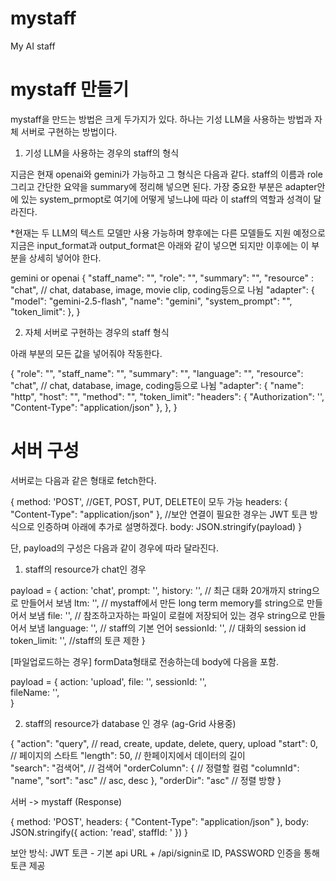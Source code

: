 # mystaff
My AI staff


# mystaff 만들기

mystaff을 만드는 방법은 크게 두가지가 있다. 하나는 기성 LLM을 사용하는 방법과 자체 서버로 구현하는 방법이다.

1. 기성 LLM을 사용하는 경우의 staff의 형식

지금은 현재 openai와 gemini가 가능하고 그 형식은 다음과 같다.
staff의 이름과 role 그리고 간단한 요약을 summary에 정리해 넣으면 된다. 가장 중요한 부분은 adapter안에 있는 system_prmopt로 여기에 어떻게 넣느냐에 따라 이 staff의 역할과 성격이 달라진다.

*현재는 두 LLM의 텍스트 모델만 사용 가능하며 향후에는 다른 모델들도 지원 예정으로 지금은 input_format과 output_format은 아래와 같이 넣으면 되지만 이후에는 이 부분을 상세히 넣어야 한다. 

gemini or openai
{
    "staff_name": "",
    "role": "",
    "summary": "",
    "resource" : "chat",  // chat, database, image, movie clip, coding등으로 나뉨
    "adapter": {
        "model": "gemini-2.5-flash",
        "name": "gemini",
        "system_prompt": "",
        "token_limit": 
    },
}

2. 자체 서버로 구현하는 경우의 staff 형식

아래 부분의 모든 값을 넣어줘야 작동한다. 

{
    "role": "",
    "staff_name": "",
    "summary": "",
    "language": "",
    "resource": "chat", // chat, database, image, coding등으로 나뉨
    "adapter": {
        "name": "http",
        "host": "",
        "method": "",
        "token_limit": 
        "headers": {
            "Authorization": '',
            "Content-Type": "application/json"
        },
    },
}


# 서버 구성
서버로는 다음과 같은 형태로 fetch한다.

{
	method: 'POST',   //GET, POST, PUT, DELETE이 모두 가능
	headers:  { "Content-Type": "application/json" }, //보안 연결이 필요한 경우는 JWT 토큰 방식으로 인증하며 아래에 추가로 설명하겠다.
	body: JSON.stringify(payload)
}


단, payload의 구성은 다음과 같이 경우에 따라 달라진다.

1. staff의 resource가 chat인 경우

payload = {
    action: 'chat',
    prompt: '',
    history: '',        // 최근 대화 20개까지 string으로 만들어서 보냄
    ltm: '',            // mystaff에서 만든 long term memory를 string으로 만들어서 보냄
    file: '',           // 참조하고자하는 파일이 로컬에 저장되어 있는 경우 string으로 만들어서 보냄
    language: '',       // staff의 기본 언어
    sessionId: '',      // 대화의 session id
    token_limit: '',    //staff의 토큰 제한
}

[파일업로드하는 경우]
formData형태로 전송하는데 body에 다음을 포함.

payload = {
    action: 'upload',
    file: '',
    sessionId: '',       
    fileName: '',            
}


2. staff의 resource가 database 인 경우 (ag-Grid 사용중)

{
  "action": "query",        // read, create, update, delete, query, upload
  "start": 0,               // 페이지의 스타트
  "length": 50,             // 한페이지에서 데이터의 길이    
  "search": "검색어",        // 검색어
  "orderColumn": {          // 정렬할 컬럼
    "columnId": "name",
    "sort": "asc"           // asc, desc
  },
  "orderDir": "asc"         // 정렬 방향
}



서버 -> mystaff (Response)


{
	method: 'POST',
	headers:  { "Content-Type": "application/json" },
	body: JSON.stringify({
		action: 'read',
		staffId: '
	})
}


보안 방식: JWT 토큰 - 기본 api URL + /api/signin로 ID, PASSWORD 인증을 통해 토큰 제공
